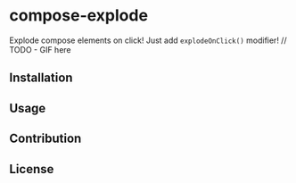 # compose-explode

Explode compose elements on click! Just add `explodeOnClick()` modifier!
// TODO - GIF here



## Installation


## Usage


## Contribution


## License
